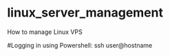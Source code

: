 # linux_server_management
How to manage Linux VPS

#Logging in using Powershell:
  ssh user@hostname
  
  
